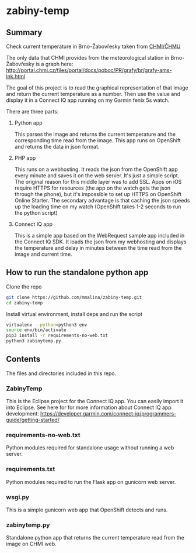 # zabiny-temp

## Summary

Check current temperature in Brno-Žabovřesky taken from [CHMI/ČHMU](http://portal.chmi.cz)

The only data that CHMI provides from the meteorological station in Brno-Žabovřesky
is a graph here: http://portal.chmi.cz/files/portal/docs/poboc/PR/grafy/br/grafy-ams-lnk.html

The goal of this project is to read the graphical representation of that image
and return the current temperature as a number. Then use the value and display it
in a Connect IQ app running on my Garmin fenix 5s watch.

There are three parts:

1. Python app

   This parses the image and returns the current temperature and
   the corresponding time read from the image. This app runs on OpenShift and returns
   the data in json format.

1. PHP app

   This runs on a webhosting. It reads the json from the OpenShift app every minute
   and saves it on the web server. It's just a simple script. The original reason
   for this middle layer was to add SSL. Apps on iOS require HTTPS for resources
   (the app on the watch gets the json through the phone), but it's impossible
   to set up HTTPS on OpenShift Online Starter. The secondary advantage is that
   caching the json speeds up the loading time on my watch (OpenShift takes 1-2
   seconds to run the python script)

1. Connect IQ app

   This is a simple app based on the WebRequest sample app included
   in the Connect IQ SDK. It loads the json from my webhosting and displays
   the temperature and delay in minutes between the time read from the image and
   current time.

## How to run the standalone python app

Clone the repo
```bash
git clone https://github.com/mmalina/zabiny-temp.git
cd zabiny-temp
```

Install virtual environment, install deps and run the script
```bash
virtualenv --python=python3 env
source env/bin/activate
pip3 install -r requirements-no-web.txt
python3 zabinytemp.py
```

## Contents

The files and directories included in this repo.

### ZabinyTemp

This is the Eclipse project for the Connect IQ app. You can easily import it into
Eclipse. See here for for more information about Connect IQ app development:
https://developer.garmin.com/connect-iq/programmers-guide/getting-started/

### requirements-no-web.txt

Python modules required for standalone usage without running a web server.

### requirements.txt

Python modules required to run the Flask app on gunicorn web server.

### wsgi.py

This is a simple gunicorn web app that OpenShift detects and runs.

### zabinytemp.py

Standalone python app that returns the current temperature read from the image
on CHMI web.
